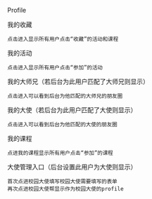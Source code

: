 Profile

我的收藏

```
点击进入显示所有用户点击“收藏”的活动和课程
```

我的活动

```
点击进入显示所有用户点击“参加”的活动
```

我的大师兄（若后台为此用户匹配了大师兄则显示）

```
点击进入可以看到后台为他匹配的大师兄的朋友圈
```

我的大使（若后台为此用户匹配了大使则显示）

```
点击进入可以看到后台为他匹配的大使的朋友圈
```

我的课程

```
点进我的课程显示所有用户点击“参加”的课程
```

大使管理入口（后台设置此用户为大使则显示）

```
首次点进校园大使填写校园大使需要填写的表单
再次点进校园大使帮显示作为校园大使的profile
```



